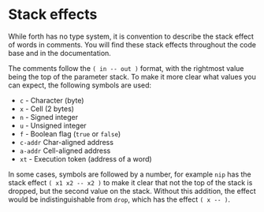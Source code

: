 # Stack effects

While forth has no type system, it is convention to describe the stack effect
of words in comments. You will find these stack effects throughout the code base
and in the documentation.

The comments follow the `( in -- out )` format, with the rightmost value being
the top of the parameter stack. To make it more clear what values you can expect,
the following symbols are used:

- `c` - Character (byte)
- `x` - Cell (2 bytes)
- `n` - Signed integer
- `u` - Unsigned integer
- `f` - Boolean flag (`true` or `false`)
- `c-addr` Char-aligned address
- `a-addr` Cell-aligned address
- `xt` - Execution token (address of a word)

In some cases, symbols are followed by a number, for example `nip` has the stack
effect `( x1 x2 -- x2 )` to make it clear that not the top of the stack is dropped,
but the second value on the stack. Without this addition, the effect would be
indistinguishable from `drop`, which has the effect `( x -- )`.
